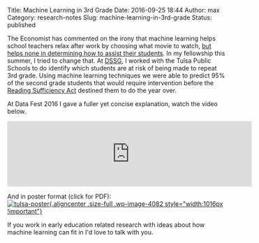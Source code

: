 Title: Machine Learning in 3rd Grade
Date: 2016-09-25 18:44
Author: max
Category: research-notes
Slug: machine-learning-in-3rd-grade
Status: published

The Economist has commented on the irony that machine learning helps school teachers relax after work by choosing what movie to watch, [but helps none in determining how to assist their students](http://www.economist.com/news/finance-and-economics/21705329-governments-have-much-gain-applying-algorithms-public-policy). In my fellowship this summer, I tried to change that. At [DSSG](http://dssg.uchicago.edu/), I worked with the Tulsa Public Schools to do identify which students are at risk of being made to repeat 3rd grade. Using machine learning techniques we were able to predict 95% of the second grade students that would require intervention before the [Reading Sufficiency Act](http://sde.ok.gov/sde/reading-sufficiency) destined them to do the year over.

At Data Fest 2016 I gave a fuller yet concise explanation, watch the video below.

<iframe style="width:560px" src="https://www.youtube.com/embed/EEaKuuksbjg" frameborder="0" allowfullscreen></iframe>

And in poster format (click for PDF):  
[![tulsa-poster]({static}/images/uploads/2016/09/Tulsa-Poster.png){.aligncenter .size-full .wp-image-4082 style="width:1016px !important"}]({static}/images/uploads/2016/09/Tulsa-Poster.pdf)

If you work in early education related research with ideas about how machine learning can fit in I'd love to talk with you.
